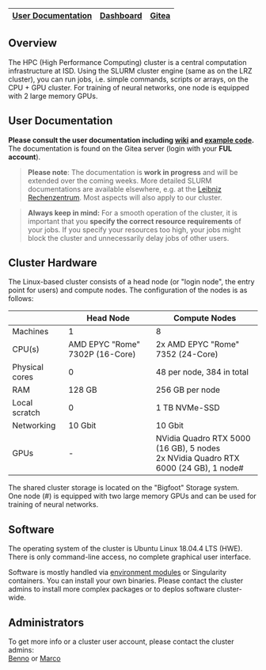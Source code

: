 | [User Documentation](http://git.isd-muc.de:8080/DueringLab/Cluster_User/wiki) | [Dashboard](http://cluster.isd.med.uni-muenchen.de/dashboard.html) | [Gitea](http://git.isd-muc.de) |
| --- | --- | --- |

## Overview

The HPC (High Performance Computing) cluster is a central computation infrastructure at ISD. Using the SLURM cluster engine (same as on the LRZ cluster), you can run jobs, i.e. simple commands, scripts or arrays, on the CPU + GPU cluster. For training of neural networks, one node is equipped with 2 large memory GPUs.

## User Documentation

**Please consult the user documentation including [wiki](http://git.isd-muc.de:8080/DueringLab/Cluster_User/wiki) and [example code](http://git.isd-muc.de:8080/DueringLab/Cluster_User).**  
The documentation is found on the Gitea server (login with your **FUL account**).

> **Please note**: The documentation is **work in progress** and will be extended over the coming weeks. More detailed SLURM documentations are available elsewhere, e.g. at the [Leibniz Rechenzentrum](https://doku.lrz.de/display/PUBLIC/SLURM+Workload+Manager). Most aspects will also apply to our cluster.

> **Always keep in mind:** For a smooth operation of the cluster, it is important that you **specify the correct resource requirements** of your jobs. If you specify your resources too high, your jobs might block the cluster and unnecessarily delay jobs of other users.
    
## Cluster Hardware

The Linux-based cluster consists of a head node (or "login node", the entry point for users) and compute nodes. The configuration of the nodes is as follows:

|  | Head Node | Compute Nodes |
| ---- | --------- | ---- |
| Machines | 1 | 8 |
| CPU(s) | AMD EPYC "Rome" 7302P (16-Core) | 2x AMD EPYC "Rome" 7352 (24-Core)|
| Physical cores | 0 | 48 per node, 384 in total |
| RAM | 128 GB | 256 GB per node |
| Local scratch | 0 | 1 TB NVMe-SSD |
| Networking | 10 Gbit | 10 Gbit |
| GPUs | - | NVidia Quadro RTX 5000 (16 GB), 5 nodes<br>2x NVidia Quadro RTX 6000 (24 GB), 1 node# |

The shared cluster storage is located on the "Bigfoot" Storage system.  
One node (#) is equipped with two large memory GPUs and can be used for training of neural networks.

## Software 

The operating system of the cluster is Ubuntu Linux 18.04.4 LTS (HWE). There is only command-line access, no complete graphical user interface.

Software is mostly handled via [environment modules](https://modules.readthedocs.io/en/latest/) or Singularity containers. You can install your own binaries. Please contact the cluster admins to install more complex packages or to deplos software cluster-wide.

## Administrators

To get more info or a cluster user account, please contact the cluster admins:  
[Benno](mailto:benno.gesierich@med.uni-muenchen.de) or [Marco](mailto:marco.duering@med.uni-muenchen.de)

&nbsp;